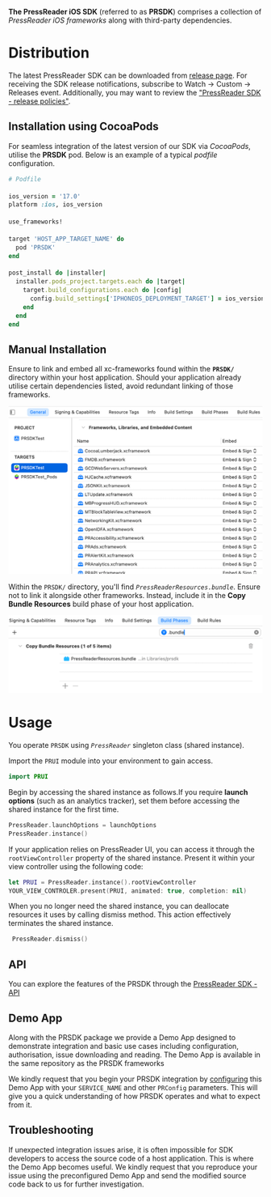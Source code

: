 __The PressReader iOS SDK__ (referred to as __PRSDK__) comprises a collection of _PressReader iOS frameworks_ along with third-party dependencies.

# Distribution

The latest PressReader SDK can be downloaded from [release page](https://github.com/pressreader/pr-ios-sdk/releases). For receiving the SDK release notifications, subscribe to Watch → Custom → Releases event.
Additionally, you may want to review the ["PressReader SDK - release policies"](https://pressreader.atlassian.net/wiki/x/GAA70w).

## Installation using CocoaPods

For seamless integration of the latest version of our SDK via _CocoaPods_, utilise the __PRSDK__ pod. 
Below is an example of a typical _podfile_ configuration.

```ruby
# Podfile

ios_version = '17.0'
platform :ios, ios_version

use_frameworks!

target 'HOST_APP_TARGET_NAME' do
  pod 'PRSDK'
end

post_install do |installer|
  installer.pods_project.targets.each do |target|
    target.build_configurations.each do |config|
      config.build_settings['IPHONEOS_DEPLOYMENT_TARGET'] = ios_version
    end
  end
end
```

## Manual Installation

Ensure to link and embed all xc-frameworks found within the **`PRSDK/`** directory within your host application.
Should your application already utilise certain dependencies listed, avoid redundant linking of those frameworks.

![frameworks_image](assets/frameworks.png)

Within the `PRSDK/` directory, you'll find _`PressReaderResources.bundle`_. Ensure not to link it alongside other frameworks. Instead, include it in the **Copy Bundle Resources** build phase of your host application.

![build_phases_image](assets/build_phases.png)

# Usage

You operate `PRSDK` using _`PressReader`_ singleton class (shared instance).

Import the `PRUI` module into your environment to gain access.

```Swift
import PRUI
```

Begin by accessing the shared instance as follows.If you require **launch options** (such as an analytics tracker), set them before accessing the shared instance for the first time.

```Swift
PressReader.launchOptions = launchOptions
PressReader.instance()
```

 If your application relies on PressReader UI, you can access it through  the `rootViewController` property of the shared instance. Present it within your view controller using the following code:

```Swift
let PRUI = PressReader.instance().rootViewController
YOUR_VIEW_CONTROLER.present(PRUI, animated: true, completion: nil)
```

When you no longer need the shared instance, you can deallocate resources it uses by calling dismiss method. This action effectively terminates the shared instance.

```Swift
 PressReader.dismiss()
```

## API
You can explore the features of the PRSDK through the [PressReader SDK - API](/doc/API.md)

## Demo App

Along with the PRSDK package we provide a Demo App designed to demonstrate integration and basic use cases including configuration, authorisation, issue downloading and reading. The Demo App is available in the same repository as the PRSDK frameworks

We kindly request that you begin your PRSDK integration by [configuring](/doc/Configuration.md) this Demo App with your `SERVICE_NAME` and other `PRConfig` parameters. This will give you a quick understanding of how PRSDK operates and what to expect from it.

## Troubleshooting

If unexpected integration issues arise, it is often impossible for SDK developers to access the source code of a host application. This is where the Demo App becomes useful. We kindly request that you reproduce your issue using the preconfigured Demo App and send the modified source code back to us for further investigation.

